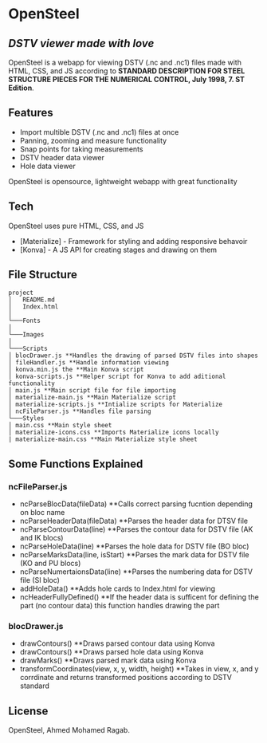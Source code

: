 # OpenSteel
## _DSTV viewer made with love_

OpenSteel is a webapp for viewing DSTV (.nc and .nc1) files made with HTML, CSS, and JS according to __STANDARD DESCRIPTION FOR STEEL STRUCTURE PIECES FOR THE NUMERICAL CONTROL, July 1998, 7. ST Edition__.

## Features

- Import multible DSTV (.nc and .nc1) files at once
- Panning, zooming and measure functionality
- Snap points for taking measurements
- DSTV header data viewer
- Hole data viewer

OpenSteel is opensource, lightweight webapp with great functionality

## Tech
OpenSteel uses pure HTML, CSS, and JS

- [Materialize] - Framework for styling and adding responsive behavoir
- [Konva] - A JS API for creating stages and drawing on them

## File Structure
```
project
│   README.md
│   Index.html   
│
└───Fonts
│ 
└───Images
│ 
└───Scripts
│ blocDrawer.js **Handles the drawing of parsed DSTV files into shapes
│ fileHandler.js **Handle information viewing
│ konva.min.js the **Main Konva script
│ konva-scripts.js **Helper script for Konva to add aditional functionality
│ main.js **Main script file for file importing
│ materialize-main.js **Main Materialize script
│ materialize-scripts.js **Intialize scripts for Materialize
│ ncFileParser.js **Handles file parsing
└───Styles
│ main.css **Main style sheet
│ materialize-icons.css **Imports Materialize icons locally
| materialize-main.css **Main Materialize style sheet
```

## Some Functions Explained
### ncFileParser.js
- ncParseBlocData(fileData) **Calls correct parsing fucntion depending on bloc name
- ncParseHeaderData(fileData) **Parses the header data for DTSV file
- ncParseContourData(line) **Parses the contour data for DSTV file (AK and IK blocs)
- ncParseHoleData(line) **Parses the hole data for DSTV file (BO bloc)
- ncParseMarksData(line, isStart) **Parses the mark data for DSTV file (KO and PU blocs)
- ncParseNumertaionsData(line) **Parses the numbering data for DSTV file (SI bloc)
- addHoleData() **Adds hole cards to Index.html for viewing
- ncHeaderFullyDefined() **If the header data is sufficent for defining the part (no contour data) this function handles drawing the part
### blocDrawer.js
- drawContours() **Draws parsed contour data using Konva
- drawContours() **Draws parsed hole data using Konva
- drawMarks() **Draws parsed mark data using Konva
- transformCoordinates(view, x, y, width, height) **Takes in view, x, and y corrdinate and returns transformed positions according to DSTV standard
## License

OpenSteel, Ahmed Mohamed Ragab.